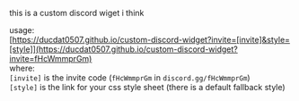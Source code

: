 this is a custom discord wiget i think

usage:  
[https://ducdat0507.github.io/custom-discord-widget?invite=[invite]&style=[style]](https://ducdat0507.github.io/custom-discord-widget?invite=fHcWmmprGm)  
where:  
`[invite]` is the invite code (`fHcWmmprGm` in `discord.gg/fHcWmmprGm`)  
`[style]` is the link for your css style sheet (there is a default fallback style)  
